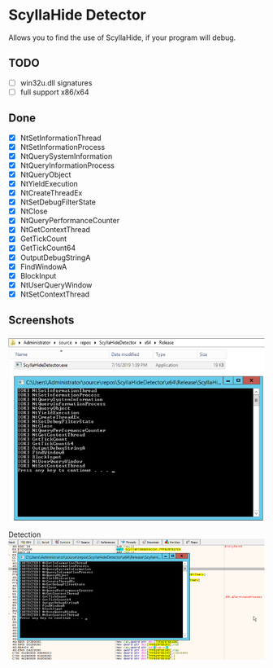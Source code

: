 # ScyllaHide Detector
Allows you to find the use of ScyllaHide, if your program will debug.

## TODO
- [ ] win32u.dll signatures
- [ ] full support x86/x64 

## Done

- [x] NtSetInformationThread
- [x] NtSetInformationProcess
- [x] NtQuerySystemInformation
- [x] NtQueryInformationProcess
- [x] NtQueryObject
- [x] NtYieldExecution
- [x] NtCreateThreadEx
- [x] NtSetDebugFilterState
- [x] NtClose
- [x] NtQueryPerformanceCounter
- [x] NtGetContextThread
- [x] GetTickCount
- [x] GetTickCount64
- [x] OutputDebugStringA
- [x] FindWindowA
- [x] BlockInput
- [x] NtUserQueryWindow
- [x] NtSetContextThread

## Screenshots
![Normal](NormalExecution.png)

Detection
![Debugger](DebuggerExecution.png)
